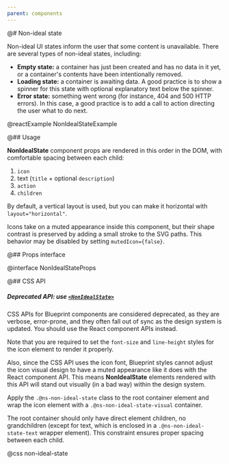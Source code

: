 ```yaml
---
parent: components
---
```


@# Non-ideal state

Non-ideal UI states inform the user that some content is unavailable. There are several types of non-ideal states,
including:

* **Empty state:** a container has just been created and has no data in it yet, or a container's contents have been
  intentionally removed.
* **Loading state:** a container is awaiting data. A good practice is to show a spinner for this state with optional
  explanatory text below the spinner.
* **Error state:** something went wrong (for instance, 404 and 500 HTTP errors). In this case, a good practice is to
  add a call to action directing the user what to do next.

@reactExample NonIdealStateExample

@## Usage

__NonIdealState__ component props are rendered in this order in the DOM, with comfortable spacing between each child:

1. `icon`
1. text (`title` + optional `description`)
1. `action`
1. `children`

By default, a vertical layout is used, but you can make it horizontal with `layout="horizontal"`.

Icons take on a muted appearance inside this component, but their shape contrast is preserved by adding a small stroke
to the SVG paths. This behavior may be disabled by setting `mutedIcon={false}`.

@## Props interface

@interface NonIdealStateProps

@## CSS API

<div class="@ns-callout @ns-intent-warning @ns-icon-warning-sign @ns-callout-has-body-content">
    <h5 class="@ns-heading">

Deprecated API: use [`<NonIdealState>`](#core/components/non-ideal-state)

</h5>

CSS APIs for Blueprint components are considered deprecated, as they are verbose, error-prone, and they
often fall out of sync as the design system is updated. You should use the React component APIs instead.

Note that you are required to set the `font-size` and `line-height` styles for the icon element to render it properly.

Also, since the CSS API uses the icon font, Blueprint styles cannot adjust the icon visual design to have a muted
appearance like it does with the React component API. This means __NonIdealState__ elements rendered with this API will
stand out visually (in a bad way) within the design system.

</div>

Apply the `.@ns-non-ideal-state` class to the root container element and wrap the icon element with a
`.@ns-non-ideal-state-visual` container.

The root container should only have direct element children, no grandchildren (except for text, which is enclosed in a
`.@ns-non-ideal-state-text` wrapper element). This constraint ensures proper spacing between each child.

@css non-ideal-state

